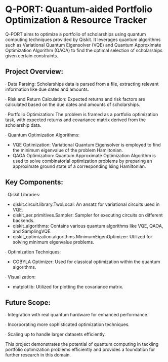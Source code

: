 # Q-PORT: Quantum-aided Portfolio Optimization & Resource Tracker

Q-PORT aims to optimize a portfolio of scholarships using quantum computing techniques provided by Qiskit. It leverages quantum algorithms such as Variational Quantum Eigensolver (VQE) and Quantum Approximate Optimization Algorithm (QAOA) to find the optimal selection of scholarships given certain constraints.

## Project Overview:

∙ Data Parsing: Scholarships data is parsed from a file, extracting relevant information like due dates and amounts.

∙ Risk and Return Calculation: Expected returns and risk factors are calculated based on the due dates and amounts of scholarships.

∙ Portfolio Optimization: The problem is framed as a portfolio optimization task, with expected returns and covariance matrix derived from the scholarship data.

∙ Quantum Optimization Algorithms:
- VQE Optimization: Variational Quantum Eigensolver is employed to find the minimum eigenvalue of the problem Hamiltonian.
- QAOA Optimization: Quantum Approximate Optimization Algorithm is used to solve combinatorial optimization problems by preparing an approximate ground state of a        corresponding Ising Hamiltonian.

## Key Components:

∙ Qiskit Libraries:
- qiskit.circuit.library.TwoLocal: An ansatz for variational circuits used in VQE.
- qiskit_aer.primitives.Sampler: Sampler for executing circuits on different backends.
- qiskit_algorithms: Contains various quantum algorithms like VQE, QAOA, and SamplingVQE.
- qiskit_optimization.algorithms.MinimumEigenOptimizer: Utilized for solving minimum eigenvalue problems.
    
∙ Optimization Techniques:
- COBYLA Optimizer: Used for classical optimization within the quantum algorithms.
        
∙ Visualization:
- matplotlib: Utilized for plotting the covariance matrix.

## Future Scope:

∙ Integration with real quantum hardware for enhanced performance.

∙ Incorporating more sophisticated optimization techniques.

∙ Scaling up to handle larger datasets efficiently.

This project demonstrates the potential of quantum computing in tackling portfolio optimization problems efficiently and provides a foundation for further research in this domain.
